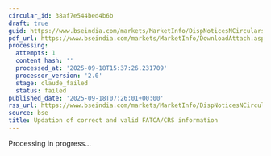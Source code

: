 ```yaml
---
circular_id: 38af7e544bed4b6b
draft: true
guid: https://www.bseindia.com/markets/MarketInfo/DispNoticesNCirculars.aspx?Noticeid={D9684FC3-6369-4A00-A152-0AFCFD64C9C8}&noticeno=20250918-2&dt=09/18/2025&icount=2&totcount=61&flag=0
pdf_url: https://www.bseindia.com/markets/MarketInfo/DownloadAttach.aspx?id=20250918-2&attachedId=db01b002-18e5-4a1f-86b5-485642b57212
processing:
  attempts: 1
  content_hash: ''
  processed_at: '2025-09-18T15:37:26.231709'
  processor_version: '2.0'
  stage: claude_failed
  status: failed
published_date: '2025-09-18T07:26:01+00:00'
rss_url: https://www.bseindia.com/markets/MarketInfo/DispNoticesNCirculars.aspx?Noticeid={D9684FC3-6369-4A00-A152-0AFCFD64C9C8}&noticeno=20250918-2&dt=09/18/2025&icount=2&totcount=61&flag=0
source: bse
title: Updation of correct and valid FATCA/CRS information
---
```


Processing in progress...